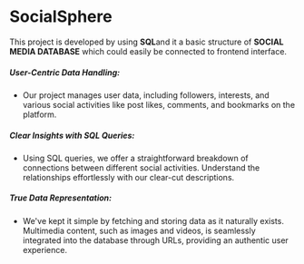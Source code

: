 # SocialSphere
This project is developed by using <b>SQL</b>and it a basic structure of <b>SOCIAL MEDIA DATABASE</b>  which could easily be connected to frontend interface.
<br>

<h5>User-Centric Data Handling:</h5>
<ul>
    <li>Our project manages user data, including followers, interests, and various social activities like post likes, comments, and bookmarks on the platform.</li>
</ul>

<h5>Clear Insights with SQL Queries:</h5>
<ul>
    <li>Using SQL queries, we offer a straightforward breakdown of connections between different social activities. Understand the relationships effortlessly with our clear-cut descriptions.</li>
</ul>

<h5>True Data Representation:</h5>
<ul>
    <li>We've kept it simple by fetching and storing data as it naturally exists. Multimedia content, such as images and videos, is seamlessly integrated into the database through URLs, providing an authentic user experience.</li>
</ul>

